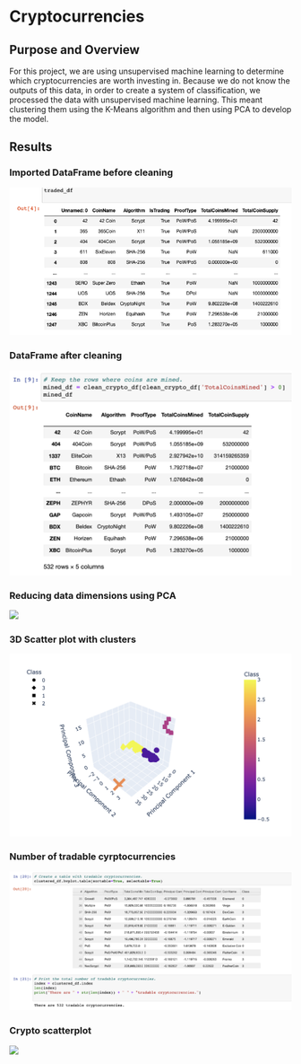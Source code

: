 # Cryptocurrencies

## Purpose and Overview

For this project, we are using unsupervised machine learning to determine which cryptocurrencies are worth investing in. Because we do not know the outputs of this data, in order to create a system of classification, we processed the data with unsupervised machine learning. This meant clustering them using the K-Means algorithm and then using PCA to develop the model.

## Results

### Imported DataFrame before cleaning

![](resources/traded.png)

### DataFrame after cleaning

![](resources/dataframe.png)

### Reducing data dimensions using PCA

![](resources/pcs.png)

### 3D Scatter plot with clusters

![](resources/3d_scatter.png)

### Number of tradable cyrptocurrencies

![](resources/tradable.png)

### Crypto scatterplot

![](resources/scatterplot.ong)

